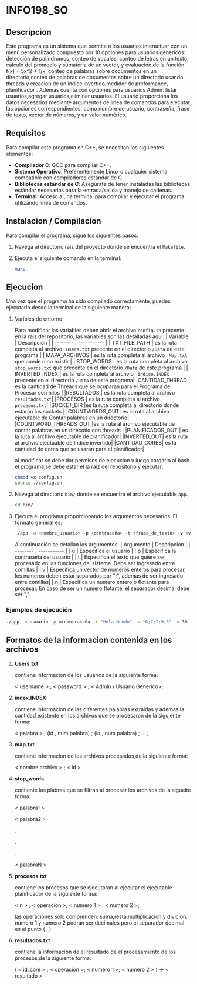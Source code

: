 # INFO198_SO
## Descripcion
Este programa es un sistema que permite a los usuarios interactuar con un menú personalizado compuesto por 10 opciones para usuarios genericos:
detección de palíndromos, conteo de vocales, conteo de letras en un texto, cálculo del promedio y sumatoria de un vector, y 
evaluación de la función f(x) = 5x^2 + 1/x, conteo de palabras sobre documentos en un directorio,conteo de palabras de documentos sobre un directorio usando threads y creacion de un indice invertido,medidor de preformance, planificador . Ademas cuenta con opciones para usuarios Admin: listar usuarios,agregar usuarios,eliminar usuarios. El usuario proporciona los datos necesarios mediante argumentos de 
línea de comandos para ejecutar las opciones correspondientes, como nombre de usuario, contraseña, frase de texto,
vector de números, y un valor numérico.

## Requisitos
Para compilar este programa en C++, se necesitan los siguientes elementos:

- **Compilador C**: GCC para compliar C++.
- **Sistema Operativo**: Preferentemente Linux o cualquier sistema compatible con compiladores estándar de C.
- **Bibliotecas estándar de C**: Asegúrate de tener instaladas las bibliotecas estándar necesarias para la entrada/salida y manejo de cadenas.
- **Terminal**: Acceso a una terminal para compilar y ejecutar el programa utilizando línea de comandos.
## Instalacion / Compilacion
Para compilar el programa, sigue los siguientes pasos:

1. Navega al directorio raíz del proyecto donde se encuentra el `Makefile`.
2. Ejecuta el siguiente comando en la terminal:

   ```bash
   make
## Ejecucion

Una vez que el programa ha sido compilado correctamente, puedes ejecutarlo desde la terminal de la siguiente manera:

1. Varibles de entorno:
   
   Para modificar las variables deben abrir el archivo `config.sh` precente en la raiz del repositorio, las variables son las detalladas aqui:
   | Variable | Descripcion |
    | -------- | ----------- |
    | TXT_FILE_PATH | es la ruta completa al archivo ` Users.txt` precente en el directorio  `/Data` de este programa |
    | MAPA_ARCHIVOS | es la ruta completa al archivo ` Map.txt` que puede o no existir |
    | STOP_WORDS | es la ruta completa al archivo ` stop_words.txt` que precente en el directorio `/Data` de este programa |
    | INVERTED_INDEX | es la ruta completa al archvio ` indice.INDEX` precente en el directorio `/Data` de este programa|
    |CANTIDAD_THREAD | es la cantidad de Threads que se ocuparan para el Programa de Procesar con hilos |
    |RESULTADOS | es la ruta completa al archivo `resultados.txt`|
    |PROCESOS | es la ruta completa al archivo `procesos.txt`|
    |SOCKET_DIR |es la ruta completa al directorio donde estaran los sockets |
    |COUNTWORDS_OUT| es la ruta al archivo ejecutable de Contar palabras en un directorio|
    |COUNTWORD_THREADS_OUT |es la ruta al archivo ejecutable de contar palabras en un direcotio con threads |
    |PLANIFICADOR_OUT | es la ruta al archivo ejecutable de planificador|
    |INVERTED_OUT| es la ruta al archvio ejectuable de Indice invertido|
    |CANTIDAD_CORES| es la cantidad de cores que se usaran para el planificador|
    
    al modificar se debe dar permisos de ejecucion y luego cargarlo al bash el programa,se debe estar el la raiz del repositorio y ejecutar:

      ```bash
      chmod +x config.sh
      source ./config.sh
      ```
      
2. Navega al directorio `bin/` donde se encuentra el archivo ejecutable `app`.

   ```bash
   cd bin/
   ```

3. Ejecuta el programa proporcionando los argumentos necesarios. El formato general es:
    ```bash
    ./app -u <nombre_usuario> -p <contraseña> -t <frase_de_texto> -v <vector_de_números> -n <número>
    ```
    A continuación se detallan los argumentos:
    | Argumento | Descripcion |
    | -------- | ----------- |
    | u | Especifica el usuario |
    | p | Especifica la contraseña del usuario |
    | t | Especifica el texto que quiere ser procesado en las funciones del sistema. Debe ser ingresado entre comillas |
    | v | Especifica un vector  de numeros enteros para procesar, los numeros deben estar separados por ";", ademas de ser ingresado entre comillas|
    | n | Especifica un numero entero o flotante para procesar. En caso de ser un numero flotante, el separador desimal debe ser ","|



### Ejemplos de ejecución
```bash
./app -u usuario -p micontraseña -t "Hola Mundo" -v "6;7;2;9;5" -n 30
```

## Formatos de la informacion contenida en los archivos

1. **Users.txt** 

   contiene informacion de los usuarios de la siguiente forma:

   < username > ; < password > ; < Admin / Usuario Generico>; 
2. **index.INDEX**
   
   contiene informacion de las diferentes palabras extraidas y ademas la cantidad existente en los archivos que se procesaron de la siguiente forma:

   < palabra > ; (id , num palabra) ;  (id , num palabra) ; ... ;
3. **map.txt**

   contiene informacion de los archivos procesados,de la siguiente forma:

   < nombre archivo > ; < id >
4. **stop_words**

   contiente las plabras que se filtran al procesar los archivos de la sigueite forma:

   < palabra1 >

   < palabra2 >
   
   .

   .

   .

   < palabraN >
5. **procesos.txt** 

   contiene los procesos que se ejecutaran al ejecutar el ejecutable planificador de la siguiente forma:

   < n > ; < operacion >; < numero 1 > ; < numero 2 >;

   las operaciones solo comprenden: suma,resta,multiplicacion y divicion.
   numero 1 y numero 2 podran ser decimales pero el separador decimal es el punto ( . )
6. **resultados.txt** 

   contiene la informacion de el resultado de el procesamiento de los procesos,de la siguiente forma:

   ( < id_core > ; < operacion >; < numero 1 >; < numero 2 > ) => < resultado >
